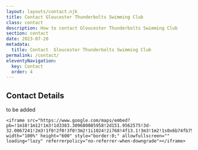 ```yaml
---
layout: layouts/contact.njk
title: Contact Gloucester Thunderbolts Swimming Club
class: contact
description: How to contact Gloucester Thunderbolts Swimming Club
section: contact
date: 2023-07-20
metadata:
  title: Contact  Gloucester Thunderbolts Swimming Club
permalink: /contact/
eleventyNavigation:
  key: Contact
  order: 4
---
```








<h2>Contact Details</h2>
<p>to be added</p>


<div class="responsive-embed widescreen">
   <gmp-map center="-32.005943298339844,151.95358276367188" zoom="14" map-id="DEMO_MAP_ID">
      <gmp-advanced-marker position="-32.005943298339844,151.95358276367188" title="My location"></gmp-advanced-marker>
    </gmp-map>

    <iframe src="https://www.google.com/maps/embed?pb=!1m18!1m12!1m3!1d3383.309680085958!2d151.9562575!3d-32.0067241!2m3!1f0!2f0!3f0!3m2!1i1024!2i768!4f13.1!3m3!1m2!1s0x6b74fb75c03d4da5%3A0x84f0e144303d2d!2sGloucester%20Thunderbolts%20Swimming%20Club!5e0!3m2!1sen!2sau!4v1721276773814!5m2!1sen!2sau" width="100%" height="600" style="border:0;" allowfullscreen="" loading="lazy" referrerpolicy="no-referrer-when-downgrade"></iframe>
</div>


